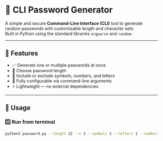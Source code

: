 # 🔐 CLI Password Generator

A simple and secure **Command-Line Interface (CLI)** tool to generate random passwords with customizable length and character sets.  
Built in Python using the standard libraries `argparse` and `random`.

---

## 🚀 Features

- ✅ Generate one or multiple passwords at once  
- 🔢 Choose password length  
- 🔣 Include or exclude symbols, numbers, and letters  
- 🧩 Fully configurable via command-line arguments  
- ⚡ Lightweight — no external dependencies

---

## 🧠 Usage

### 1️⃣ Run from terminal
```bash
python3 password.py --length 12 --n 3 --symbols 1 --letters 1 --numbers 1
